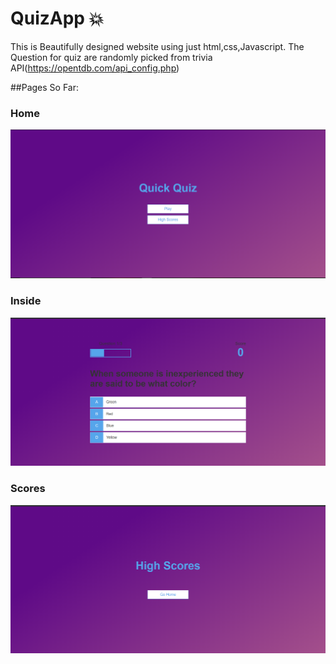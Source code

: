 # QuizApp 💥
This is Beautifully designed website using just html,css,Javascript.
The Question for quiz are randomly picked from trivia API(https://opentdb.com/api_config.php)

##Pages So Far:

### Home
![Home](Images/Home.png)
### Inside
![Inside](Images/Inside.png)
### Scores
![Scores](Images/Scores.png)
